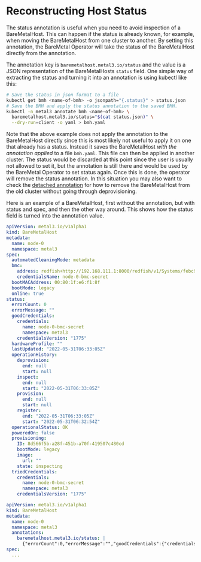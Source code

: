 # Reconstructing Host Status

The status annotation is useful when you need to avoid inspection of a BareMetalHost.
This can happen if the status is already known, for example, when moving the BareMetalHost from one cluster to another.
By setting this annotation, the BareMetal Operator will take the status of the BareMetalHost directly from the annotation.

The annotation key is `baremetalhost.metal3.io/status` and the value is a JSON representation of the BareMetalHosts `status` field.
One simple way of extracting the status and turning it into an annotation is using kubectl like this:

```bash
# Save the status in json format to a file
kubectl get bmh <name-of-bmh> -o jsonpath="{.status}" > status.json
# Save the BMH and apply the status annotation to the saved BMH.
kubectl -n metal3 annotate bmh <name-of-bmh> \
  baremetalhost.metal3.io/status="$(cat status.json)" \
  --dry-run=client -o yaml > bmh.yaml
```

Note that the above example does not apply the annotation to the BareMetalHost directly since this is most likely not useful to apply it on one that already has a status.
Instead it saves the BareMetalHost *with the annotation applied* to a file `bmh.yaml`.
This file can then be applied in another cluster.
The status would be discarded at this point since the user is usually not allowed to set it, but the annotation is still there and would be used by the BareMetal Operator to set status again.
Once this is done, the operator will remove the status annotation.
In this situation you may also want to check the [detached annotation](./detached_annotation.md) for how to remove the BareMetalHost from the old cluster without going through deprovisioning.

Here is an example of a BareMetalHost, first without the annotation, but with status and spec, and then the other way around.
This shows how the status field is turned into the annotation value.

```yaml
apiVersion: metal3.io/v1alpha1
kind: BareMetalHost
metadata:
  name: node-0
  namespace: metal3
spec:
  automatedCleaningMode: metadata
  bmc:
    address: redfish+http://192.168.111.1:8000/redfish/v1/Systems/febc9f61-4b7e-411a-ada9-8c722edcee3e
    credentialsName: node-0-bmc-secret
  bootMACAddress: 00:80:1f:e6:f1:8f
  bootMode: legacy
  online: true
status:
  errorCount: 0
  errorMessage: ""
  goodCredentials:
    credentials:
      name: node-0-bmc-secret
      namespace: metal3
    credentialsVersion: "1775"
  hardwareProfile: ""
  lastUpdated: "2022-05-31T06:33:05Z"
  operationHistory:
    deprovision:
      end: null
      start: null
    inspect:
      end: null
      start: "2022-05-31T06:33:05Z"
    provision:
      end: null
      start: null
    register:
      end: "2022-05-31T06:33:05Z"
      start: "2022-05-31T06:32:54Z"
  operationalStatus: OK
  poweredOn: false
  provisioning:
    ID: 8d566f5b-a28f-451b-a70f-419507c480cd
    bootMode: legacy
    image:
      url: ""
    state: inspecting
  triedCredentials:
    credentials:
      name: node-0-bmc-secret
      namespace: metal3
    credentialsVersion: "1775"
```

```yaml
apiVersion: metal3.io/v1alpha1
kind: BareMetalHost
metadata:
  name: node-0
  namespace: metal3
  annotations:
    baremetalhost.metal3.io/status: |
      {"errorCount":0,"errorMessage":"","goodCredentials":{"credentials":{"name":"node-0-bmc-secret","namespace":"metal3"},"credentialsVersion":"1775"},"hardwareProfile":"","lastUpdated":"2022-05-31T06:33:05Z","operationHistory":{"deprovision":{"end":null,"start":null},"inspect":{"end":null,"start":"2022-05-31T06:33:05Z"},"provision":{"end":null,"start":null},"register":{"end":"2022-05-31T06:33:05Z","start":"2022-05-31T06:32:54Z"}},"operationalStatus":"OK","poweredOn":false,"provisioning":{"ID":"8d566f5b-a28f-451b-a70f-419507c480cd","bootMode":"legacy","image":{"url":""},"state":"inspecting"},"triedCredentials":{"credentials":{"name":"node-0-bmc-secret","namespace":"metal3"},"credentialsVersion":"1775"}}
spec:
  ...
```
